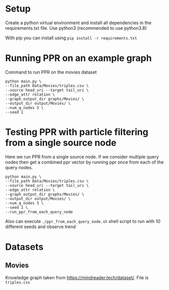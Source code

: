 # Setup
Create a python virtual environment and install all dependencies in the requirements.txt file.
Use python3 (recommended to use python3.8)

With pip you can install using `pip install -r requirements.txt`

# Running PPR on an example graph
Command to run PPR on the movies dataset
```
python main.py \
--file_path Data/Movies/triples.csv \
--source head_uri --target tail_uri \
--edge_attr relation \
--graph_output_dir graphs/Movies/ \
--output_dir output/Movies/ \
--num_q_nodes 5 \
--seed 1
```

# Testing PPR with particle filtering from a single source node
Here we run PPR from a single source node. If we consider multiple query nodes then get a combined ppr vector by running ppr once from each of the query nodes.

```
python main.py \
--file_path Data/Movies/triples.csv \
--source head_uri --target tail_uri \
--edge_attr relation \
--graph_output_dir graphs/Movies/ \
--output_dir output/Movies/ \
--num_q_nodes 5 \
--seed 1 \
--run_ppr_from_each_query_node
```

Also can execute `./ppr_from_each_query_node.sh` shell script to run with 10 different seeds and observe trend

# Datasets

## Movies
Knowledge graph taken from https://mindreader.tech/dataset/. File is `triples.csv`